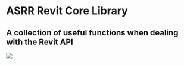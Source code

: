 # ASRR Revit Core Library

## A collection of useful functions when dealing with the Revit API

<img src ="https://img.shields.io/badge/Powered%20By-ASRR-black?style=for-the-badge"/>